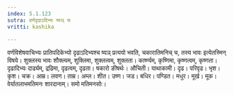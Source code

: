 ```yaml
---
index: 5.1.123
sutra: वर्णदृढाऽदिभ्यः ष्यञ् च
vritti: kashika

---
```

वर्णविशेषवाचिभ्यः प्रातिपदिकेभ्यो दृढाऽदिभ्यश्च ष्यञ् प्रत्ययो भवति, चकारातिमनिच् च, तस्य भावः इत्येतस्मिन् विषये। शुक्लस्य भावः शौक्ल्यम्, शुक्लिमा, शुक्लत्वम्, शुक्लता। कार्ष्ण्यम्, कृष्णिमा, कृष्णत्वम्, कृष्णता। दृढादिभ्यः दार्ढ्यम्, द्रढिमा, दृढत्वम्, दृढता। षकारो ङीषर्थः। औचिती। याथाकामी। दृढ। परिवृढ। भृश। कृश। चक्र। आम्र। लवण। ताम्र। अम्ल। शीत। उष्ण। जड। बधिर। पण्डित। मधुर। मूर्ख। मूक। वेर्यातलाभमतिमनः शारदानाम्। समो मतिमनसोः।